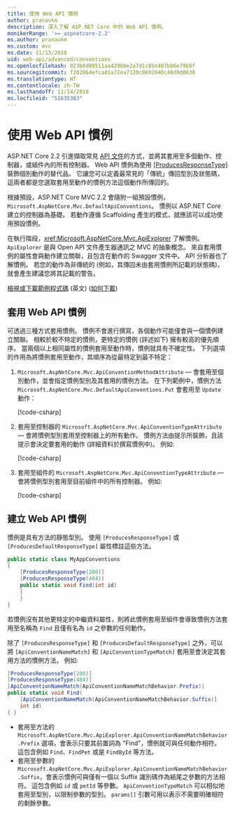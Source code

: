```yaml
---
title: 使用 Web API 慣例
author: pranavkm
description: 深入了解 ASP.NET Core 中的 Web API 慣例。
monikerRange: '>= aspnetcore-2.2'
ms.author: pranavkm
ms.custom: mvc
ms.date: 11/13/2018
uid: web-api/advanced/conventions
ms.openlocfilehash: 023b8d09511aa42966e2a7d1c85e407bb6e79b0f
ms.sourcegitcommit: f202864efca81a72ea7120c0692940c40d9d0630
ms.translationtype: HT
ms.contentlocale: zh-TW
ms.lasthandoff: 11/14/2018
ms.locfileid: "51635383"
---
```

# <a name="use-web-api-conventions"></a>使用 Web API 慣例

ASP.NET Core 2.2 引進擷取常見 [API 文件](xref:tutorials/web-api-help-pages-using-swagger)的方式，並將其套用至多個動作、控制器，或組件內的所有控制器。 Web API 慣例為使用 [[ProducesResponseType]](xref:Microsoft.AspNetCore.Mvc.ProducesResponseTypeAttribute) 裝飾個別動作的替代品。 它讓您可以定義最常見的「傳統」傳回型別及狀態碼，這兩者都是您選取套用至動作的慣例方法這個動作所傳回的。

根據預設，ASP.NET Core MVC 2.2 會隨附一組預設慣例，`Microsoft.AspNetCore.Mvc.DefaultApiConventions`。 慣例以 ASP.NET Core 建立的控制器為基礎。 若動作遵循 Scaffolding 產生的模式，就應該可以成功使用預設慣例。

在執行階段，<xref:Microsoft.AspNetCore.Mvc.ApiExplorer> 了解慣例。 `ApiExplorer` 是與 Open API 文件產生器通訊之 MVC 的抽象概念。 來自套用慣例的屬性會與動作建立關聯，且包含在動作的 Swagger 文件中。 API 分析器也了解慣例。 若您的動作為非傳統的 (例如，其傳回未由套用慣例所記載的狀態碼)，就會產生建議您將其記載的警告。

[檢視或下載範例程式碼](https://github.com/aspnet/Docs/tree/master/aspnetcore/web-api/advanced/conventions/sample) \(英文\) ([如何下載](xref:index#how-to-download-a-sample))

## <a name="apply-web-api-conventions"></a>套用 Web API 慣例

可透過三種方式套用慣例。 慣例不會進行撰寫，各個動作可能僅會與一個慣例建立關聯。 相較於較不特定的慣例，更特定的慣例 (詳述如下) 擁有較高的優先順序。 當兩個以上相同屬性的慣例套用至動作時，慣例就具有不確定性。 下列選項的作用為將慣例套用至動作，其順序為從最特定到最不特定：

1. `Microsoft.AspNetCore.Mvc.ApiConventionMethodAttribute` &mdash; 會套用至個別動作，並會指定慣例型別及其套用的慣例方法。 在下列範例中，慣例方法 `Microsoft.AspNetCore.Mvc.DefaultApiConventions.Put` 會套用至 `Update` 動作：

    [!code-csharp[](conventions/sample/Controllers/ContactsConventionController.cs?name=apiconventionmethod&highlight=2-3)]

1. 套用至控制器的 `Microsoft.AspNetCore.Mvc.ApiConventionTypeAttribute` &mdash; 會將慣例型別套用至控制器上的所有動作。 慣例方法由提示所裝飾，且該提示會決定要套用的動作 (詳細資料於撰寫慣例中)。 例如: 

    [!code-csharp[](conventions/sample/Controllers/ContactsConventionController.cs?name=apiconventiontypeattribute)]

1. 套用至組件的 `Microsoft.AspNetCore.Mvc.ApiConventionTypeAttribute` &mdash; 會將慣例型別套用至目前組件中的所有控制器。 例如: 

    [!code-csharp[](conventions/sample/Startup.cs?name=apiconventiontypeattribute)]

## <a name="create-web-api-conventions"></a>建立 Web API 慣例

慣例是具有方法的靜態型別。 使用 `[ProducesResponseType]` 或 `[ProducesDefaultResponseType]` 屬性標註這些方法。

```csharp
public static class MyAppConventions
{
    [ProducesResponseType(200)]
    [ProducesResponseType(404)]
    public static void Find(int id)
    {
    }
}
```

若慣例沒有其他更特定的中繼資料屬性，則將此慣例套用至組件會導致慣例方法套用至名稱為 `Find` 且僅有名為 `id` 之參數的任何動作。

除了 `[ProducesResponseType]` 和 `[ProducesDefaultResponseType]` 之外，可以將 `[ApiConventionNameMatch]` 和 `[ApiConventionTypeMatch]` 套用至會決定其套用方法的慣例方法。 例如: 

```csharp
[ProducesResponseType(200)]
[ProducesResponseType(404)]
[ApiConventionNameMatch(ApiConventionNameMatchBehavior.Prefix)]
public static void Find(
    [ApiConventionNameMatch(ApiConventionNameMatchBehavior.Suffix)]
    int id)
{ }
```

* 套用至方法的 `Microsoft.AspNetCore.Mvc.ApiExplorer.ApiConventionNameMatchBehavior.Prefix` 選項，會表示只要其前置詞為 "Find"，慣例就可與任何動作相符。 這包含例如 `Find`、`FindPet` 或是 `FindById` 等方法。
* 套用至參數的 `Microsoft.AspNetCore.Mvc.ApiExplorer.ApiConventionNameMatchBehavior.Suffix`，會表示慣例可與僅有一個以 Suffix 識別碼作為結尾之參數的方法相符。 這包含例如 `id` 或 `petId` 等參數。 `ApiConventionTypeMatch` 可以相似地套用至型別，以限制參數的型別。 `params[]` 引數可用以表示不需要明確相符的剩餘參數。
